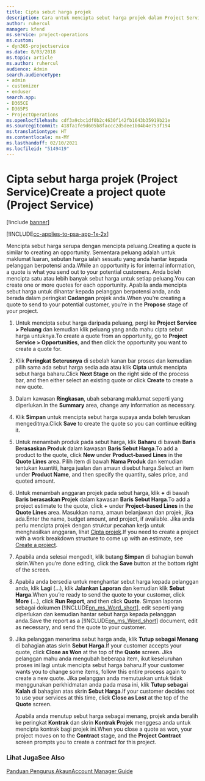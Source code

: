 ```yaml
---
title: Cipta sebut harga projek
description: Cara untuk mencipta sebut harga projek dalam Project Service
author: ruhercul
manager: kfend
ms.service: project-operations
ms.custom:
- dyn365-projectservice
ms.date: 8/03/2018
ms.topic: article
ms.author: ruhercul
audience: Admin
search.audienceType:
- admin
- customizer
- enduser
search.app:
- D365CE
- D365PS
- ProjectOperations
ms.openlocfilehash: cdf3a9cbc1df0b2c4630f142fb1643b35919b21e
ms.sourcegitcommit: 418fa1fe9d605b8faccc2d5dee1b04b4e753f194
ms.translationtype: HT
ms.contentlocale: ms-MY
ms.lasthandoff: 02/10/2021
ms.locfileid: "5149419"
---
```

# <a name="create-a-project-quote-project-service"></a><span data-ttu-id="76dfd-103">Cipta sebut harga projek (Project Service)</span><span class="sxs-lookup"><span data-stu-id="76dfd-103">Create a project quote (Project Service)</span></span>

[!include [banner](../includes/psa-now-project-operations.md)]

[!INCLUDE[cc-applies-to-psa-app-1x-2x](../includes/cc-applies-to-psa-app-1x-2x.md)]

<span data-ttu-id="76dfd-104">Mencipta sebut harga serupa dengan mencipta peluang.</span><span class="sxs-lookup"><span data-stu-id="76dfd-104">Creating a quote is similar to creating an opportunity.</span></span> <span data-ttu-id="76dfd-105">Sementara peluang adalah untuk maklumat luaran, sebutan harga ialah sesuatu yang anda hantar kepada pelanggan berpotensi anda.</span><span class="sxs-lookup"><span data-stu-id="76dfd-105">While an opportunity is for internal information, a quote is what you send out to your potential customers.</span></span> <span data-ttu-id="76dfd-106">Anda boleh mencipta satu atau lebih banyak sebut harga untuk setiap peluang.</span><span class="sxs-lookup"><span data-stu-id="76dfd-106">You can create one or more quotes for each opportunity.</span></span> <span data-ttu-id="76dfd-107">Apabila anda mencipta sebut harga untuk dihantar kepada pelanggan berpotensi anda, anda berada dalam peringkat **Cadangan** projek anda.</span><span class="sxs-lookup"><span data-stu-id="76dfd-107">When you’re creating a quote to send to your potential customer, you’re in the **Propose** stage of your project.</span></span>  
  
1. <span data-ttu-id="76dfd-108">Untuk mencipta sebut harga daripada peluang, pergi ke **Project Service > Peluang** dan kemudian klik peluang yang anda mahu cipta sebut harga untuknya.</span><span class="sxs-lookup"><span data-stu-id="76dfd-108">To create a quote from an opportunity, go to **Project Service > Opportunities**, and then click the opportunity you want to create a quote for.</span></span>  
  
2. <span data-ttu-id="76dfd-109">Klik **Peringkat Seterusnya** di sebelah kanan bar proses dan kemudian pilih sama ada sebut harga sedia ada atau klik **Cipta** untuk mencipta sebut harga baharu.</span><span class="sxs-lookup"><span data-stu-id="76dfd-109">Click **Next Stage** on the right side of the process bar, and then either select an existing quote or click **Create** to create a new quote.</span></span>  
  
3. <span data-ttu-id="76dfd-110">Dalam kawasan **Ringkasan**, ubah sebarang maklumat seperti yang diperlukan.</span><span class="sxs-lookup"><span data-stu-id="76dfd-110">In the **Summary** area, change any information as necessary.</span></span>  
  
4. <span data-ttu-id="76dfd-111">Klik **Simpan** untuk mencipta sebut harga supaya anda boleh teruskan mengeditnya.</span><span class="sxs-lookup"><span data-stu-id="76dfd-111">Click **Save** to create the quote so you can continue editing it.</span></span>  
  
5. <span data-ttu-id="76dfd-112">Untuk menambah produk pada sebut harga, klik **Baharu** di bawah **Baris Berasaskan Produk** dalam kawasan **Baris Sebut Harga**.</span><span class="sxs-lookup"><span data-stu-id="76dfd-112">To add a product to the quote, click **New** under **Product-based Lines** in the **Quote Lines** area.</span></span> <span data-ttu-id="76dfd-113">Pilih item di bawah **Nama Produk** dan kemudian tentukan kuantiti, harga jualan dan amaun disebut harga.</span><span class="sxs-lookup"><span data-stu-id="76dfd-113">Select an item under **Product Name**, and then specify the quantity, sales price, and quoted amount.</span></span>  
  
6. <span data-ttu-id="76dfd-114">Untuk menambah anggaran projek pada sebut harga, klik **+** di bawah **Baris berasaskan Projek** dalam kawasan **Baris Sebut Harga**.</span><span class="sxs-lookup"><span data-stu-id="76dfd-114">To add a project estimate to the quote, click **+** under **Project-based Lines** in the **Quote Lines** area.</span></span> <span data-ttu-id="76dfd-115">Masukkan nama, amaun belanjawan dan projek, jika ada.</span><span class="sxs-lookup"><span data-stu-id="76dfd-115">Enter the name, budget amount, and project, if available.</span></span> <span data-ttu-id="76dfd-116">Jika anda perlu mencipta projek dengan struktur pecahan kerja untuk menghasilkan anggaran, lihat [Cipta projek](../psa/create-project.md).</span><span class="sxs-lookup"><span data-stu-id="76dfd-116">If you need to create a project with a work breakdown structure to come up with an estimate, see [Create a project](../psa/create-project.md).</span></span>  
  
7. <span data-ttu-id="76dfd-117">Apabila anda selesai mengedit, klik butang **Simpan** di bahagian bawah skrin.</span><span class="sxs-lookup"><span data-stu-id="76dfd-117">When you’re done editing, click the **Save** button at the bottom right of the screen.</span></span>  
  
8. <span data-ttu-id="76dfd-118">Apabila anda bersedia untuk menghantar sebut harga kepada pelanggan anda, klik **Lagi** (…), klik **Jalankan Laporan** dan kemudian klik **Sebut Harga**.</span><span class="sxs-lookup"><span data-stu-id="76dfd-118">When you’re ready to send the quote to your customer, click **More** (…), click **Run Report**, and then click **Quote**.</span></span> <span data-ttu-id="76dfd-119">Simpan laporan sebagai dokumen [!INCLUDE[pn_ms_Word_short](../includes/pn-ms-word-short.md)], edit seperti yang diperlukan dan kemudian hantar sebut harga kepada pelanggan anda.</span><span class="sxs-lookup"><span data-stu-id="76dfd-119">Save the report as a [!INCLUDE[pn_ms_Word_short](../includes/pn-ms-word-short.md)] document, edit as necessary, and send the quote to your customer.</span></span>  
  
9. <span data-ttu-id="76dfd-120">Jika pelanggan menerima sebut harga anda, klik **Tutup sebagai Menang** di bahagian atas skrin **Sebut Harga**.</span><span class="sxs-lookup"><span data-stu-id="76dfd-120">If your customer accepts your quote, click **Close as Won** at the top of the **Quote** screen.</span></span> <span data-ttu-id="76dfd-121">Jika pelanggan mahu anda mengubah beberapa item, ikut keseluruhan proses ini lagi untuk mencipta sebut harga baharu.</span><span class="sxs-lookup"><span data-stu-id="76dfd-121">If your customer wants you to change some items, follow this entire process again to create a new quote.</span></span> <span data-ttu-id="76dfd-122">Jika pelanggan anda memutuskan untuk tidak menggunakan perkhidmatan anda pada masa ini, klik **Tutup sebagai Kalah** di bahagian atas skrin **Sebut Harga**.</span><span class="sxs-lookup"><span data-stu-id="76dfd-122">If your customer decides not to use your services at this time, click **Close as Lost** at the top of the **Quote** screen.</span></span>  
  
   <span data-ttu-id="76dfd-123">Apabila anda menutup sebut harga sebagai menang, projek anda beralih ke peringkat **Kontrak** dan skrin **Kontrak Projek** menggesa anda untuk mencipta kontrak bagi projek ini.</span><span class="sxs-lookup"><span data-stu-id="76dfd-123">When you close a quote as won, your project moves on to the **Contract** stage, and the **Project Contract** screen prompts you to create a contract for this project.</span></span>  
  
### <a name="see-also"></a><span data-ttu-id="76dfd-124">Lihat Juga</span><span class="sxs-lookup"><span data-stu-id="76dfd-124">See Also</span></span>  
 [<span data-ttu-id="76dfd-125">Panduan Pengurus Akaun</span><span class="sxs-lookup"><span data-stu-id="76dfd-125">Account Manager Guide</span></span>](../psa/account-manager-guide.md)
